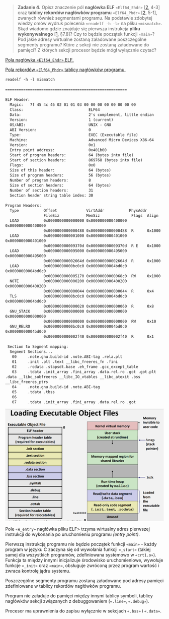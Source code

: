 > **Zadanie 4.** Opisz znaczenie pól **nagłówka ELF** `«Elf64_Ehdr»` [[2](http://www.sco.com/developers/gabi/latest/contents.html), 4-3] oraz **tablicy rekordów nagłówków programu** `«Elf64_Phdr»` [[2](http://www.sco.com/developers/gabi/latest/contents.html), 5-1], zwanych również segmentami programu. Na podstawie zdobytej wiedzy omów wydruk polecenia `«readelf -h -l»` na pliku `«mismatch»`. Skąd wiadomo gdzie znajduje się pierwsza instrukcja **pliku wykonywalnego** [[1](https://github.com/Sorosliu1029/CSAPP-Labs/blob/master/Computer%20Systems%20A%20Programmers%20Perspective%20(3rd).pdf), §7.8]? Czy to będzie początek funkcji `«main»`? Pod jakie adresy wirtualne zostaną załadowane poszczególne segmenty programu? Które z sekcji nie zostaną załadowane do pamięci? Z których sekcji procesor będzie mógł wyłącznie czytać?

[Pola nagłówka `«Elf64_Ehdr»` ELF.](http://www.sco.com/developers/gabi/latest/ch4.eheader.html)

[Pola rekordów `«Elf64_Phdr»` tablicy nagłówków programu.](http://www.sco.com/developers/gabi/latest/ch5.pheader.html)

```
readelf -h -l mismatch

======================================================

ELF Header:
  Magic:   7f 45 4c 46 02 01 01 03 00 00 00 00 00 00 00 00 
  Class:                             ELF64
  Data:                              2's complement, little endian
  Version:                           1 (current)
  OS/ABI:                            UNIX - GNU
  ABI Version:                       0
  Type:                              EXEC (Executable file)
  Machine:                           Advanced Micro Devices X86-64
  Version:                           0x1
  Entry point address:               0x401b00
  Start of program headers:          64 (bytes into file)
  Start of section headers:          869768 (bytes into file)
  Flags:                             0x0
  Size of this header:               64 (bytes)
  Size of program headers:           56 (bytes)
  Number of program headers:         8
  Size of section headers:           64 (bytes)
  Number of section headers:         31
  Section header string table index: 30

Program Headers:
  Type           Offset             VirtAddr           PhysAddr
                 FileSiz            MemSiz              Flags  Align
  LOAD           0x0000000000000000 0x0000000000400000 0x0000000000400000
                 0x0000000000000488 0x0000000000000488  R      0x1000
  LOAD           0x0000000000001000 0x0000000000401000 0x0000000000401000
                 0x000000000009370d 0x000000000009370d  R E    0x1000
  LOAD           0x0000000000095000 0x0000000000495000 0x0000000000495000
                 0x000000000002664d 0x000000000002664d  R      0x1000
  LOAD           0x00000000000bc0c0 0x00000000004bd0c0 0x00000000004bd0c0
                 0x0000000000005170 0x00000000000068c0  RW     0x1000
  NOTE           0x0000000000000200 0x0000000000400200 0x0000000000400200
                 0x0000000000000044 0x0000000000000044  R      0x4
  TLS            0x00000000000bc0c0 0x00000000004bd0c0 0x00000000004bd0c0
                 0x0000000000000020 0x0000000000000060  R      0x8
  GNU_STACK      0x0000000000000000 0x0000000000000000 0x0000000000000000
                 0x0000000000000000 0x0000000000000000  RW     0x10
  GNU_RELRO      0x00000000000bc0c0 0x00000000004bd0c0 0x00000000004bd0c0
                 0x0000000000002f40 0x0000000000002f40  R      0x1

 Section to Segment mapping:
  Segment Sections...
   00     .note.gnu.build-id .note.ABI-tag .rela.plt 
   01     .init .plt .text __libc_freeres_fn .fini 
   02     .rodata .stapsdt.base .eh_frame .gcc_except_table 
   03     .tdata .init_array .fini_array .data.rel.ro .got .got.plt .data __libc_subfreeres __libc_IO_vtables __libc_atexit .bss __libc_freeres_ptrs 
   04     .note.gnu.build-id .note.ABI-tag 
   05     .tdata .tbss 
   06     
   07     .tdata .init_array .fini_array .data.rel.ro .got 
```

![Loading Executable Object Files](zadanie4.1.png)

Pole `«e_entry»` nagłówka pliku ELF> trzyma wirtualny adres pierwszej instrukcji do wykonania po uruchomieniu programu *(entry point)*.

Pierwszą instrukcją programu nie będzie początek funkcji `«main»` - każdy program w języku C zaczyna się od wywołania funkcji `«_start»` (takiej samej dla wszystkich programów, zdefiniowana systemowo w `«crt1.o»`). Funkcja ta między innymi inicjalizuje środowisko uruchomieniowe, wywołuje funkcje `«_init»` oraz `«main»`, obsługuje zwróconą przez program wartość i zwraca kontrolę jądru systemu.

Poszczególne segmenty programu zostaną załadowane pod adresy pamięci zdefiniowane w tablicy rekordów nagłówków programu.

Program nie załaduje do pamięci między innymi tablicy symboli, tablicy nagłówków sekcji związanych z debuggowaniem (`«.line»`, `«.debug»`).

Procesor ma uprawnienia do zapisu wyłącznie w sekcjach `«.bss»` i `«.data»`.